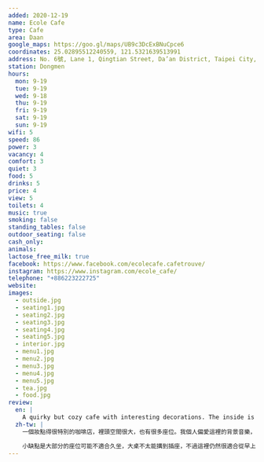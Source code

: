 ```yaml
---
added: 2020-12-19
name: Ecole Cafe
type: Cafe
area: Daan
google_maps: https://goo.gl/maps/UB9c3DcExBNuCpce6
coordinates: 25.02895512240559, 121.5321639513991
address: No. 6號, Lane 1, Qingtian Street, Da’an District, Taipei City, Taiwan 106
station: Dongmen
hours:
  mon: 9-19
  tue: 9-19
  wed: 9-18
  thu: 9-19
  fri: 9-19
  sat: 9-19
  sun: 9-19
wifi: 5
speed: 86
power: 3
vacancy: 4
comfort: 3
quiet: 3
food: 5
drinks: 5
price: 4
view: 5
toilets: 4
music: true
smoking: false
standing_tables: false
outdoor_seating: false
cash_only: 
animals: 
lactose_free_milk: true
facebook: https://www.facebook.com/ecolecafe.cafetrouve/
instagram: https://www.instagram.com/ecole_cafe/
telephone: "+886223222725"
website: 
images:
  - outside.jpg
  - seating1.jpg
  - seating2.jpg
  - seating3.jpg
  - seating4.jpg
  - seating5.jpg
  - interior.jpg
  - menu1.jpg
  - menu2.jpg
  - menu3.jpg
  - menu4.jpg
  - menu5.jpg
  - tea.jpg
  - food.jpg
review:
  en: |
    A quirky but cozy cafe with interesting decorations. The inside is quite large with plenty of seating options. I especially like the music selection, which was a mix of soft low-fi, piano, jazz, and instrumental music. The WiFi is great, the food/drinks options are really good (you can have a proper meal here), and the staff was very friendly. There are some drawbacks though. Most of the seats are hard and not very comfortable for extended stays, and some of the larger tables are lacking access to power outlets. In any case, it's nice to spend time here in the morning when it's very quiet, it got a little busy during lunch time though.
  zh-tw: |
    一個妝點得很特別的咖啡店，裡頭空間很大，也有很多座位。我個人偏愛這裡的背景音樂，換搭著soft low-if、鋼琴、爵士以及其他伴奏。 WiFi很棒，食物也很好（你可以在這裡享用正餐），店員非常和善。

    小缺點是大部分的座位可能不適合久坐，大桌不太能搆到插座，不過這裡仍然很適合從早上待到中午，通常很安靜，直到午後才會熱鬧起來。
---
```

